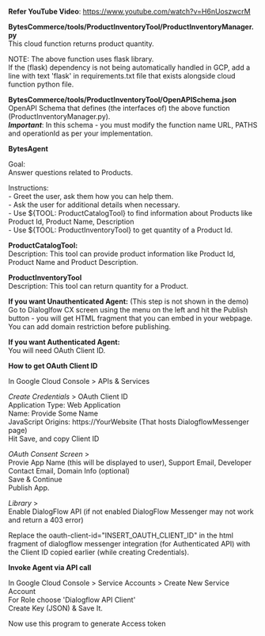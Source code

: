 **Refer YouTube Video**: https://www.youtube.com/watch?v=H6nUoszwcrM

**BytesCommerce/tools/ProductInventoryTool/ProductInventoryManager.py**<br>
This cloud function returns product quantity.

NOTE: The above function uses flask library. <br>
If the (flask) dependency is not being automatically handled in GCP, add a line with text 'flask' in requirements.txt file that exists alongside cloud function python file.

**BytesCommerce/tools/ProductInventoryTool/OpenAPISchema.json**<br>
OpenAPI Schema that defines (the interfaces of) the above function (ProductInventoryManager.py).<br>
**_Important_**: In this schema - you must modify the function name URL, PATHS and operationId as per your implementation.

**BytesAgent**

Goal:<br>
Answer questions related to Products.

Instructions:<br>
_-_ Greet the user, ask them how you can help them.<br>
_-_ Ask the user for additional details when necessary.<br>
_-_ Use ${TOOL: ProductCatalogTool} to find information about Products like Product Id, Product Name, Description<br>
_-_ Use ${TOOL: ProductInventoryTool} to get quantity of a Product Id.

**ProductCatalogTool:**<br>
Description: This tool can provide product information like Product Id, Product Name and Product Description.

**ProductInventoryTool**<br>
Description: This tool can return quantity for a Product.

**If you want Unauthenticated Agent:** (This step is not shown in the demo)<br>
Go to Dialoglfow CX screen using the menu on the left and hit the Publish button - you will get HTML fragment that you can embed in your webpage. You can add domain restriction before publishing.

**If you want Authenticated Agent:**<br>
You will need OAuth Client ID. 

**How to get OAuth Client ID**

In Google Cloud Console > APIs & Services<br>

  _Create Credentials_ > OAuth Client ID<br>
    Application Type: Web Application<br>
    Name: Provide Some Name<br>
    JavaScript Origins: https://YourWebsite (That hosts DialogflowMessenger page)<br>
    Hit Save, and copy Client ID<br>

  _OAuth Consent Screen_ > <br>
    Provie App Name (this will be displayed to user), Support Email, Developer Contact Email, Domain Info (optional)  <br>
    Save & Continue <br>
    Publish App. 

  _Library_ > <br>
    Enable DialogFlow API (if not enabled DialogFlow Messenger may not work and return a 403 error)

  Replace the oauth-client-id="INSERT_OAUTH_CLIENT_ID" in the html fragment of dialogflow messenger integration (for Authenticated API) with the Client ID copied earlier (while creating Credentials).

  **Invoke Agent via API call**

In Google Cloud Console > Service Accounts > Create New Service Account<br>
For Role choose 'Dialogflow API Client'<br>
Create Key (JSON) & Save It.

Now use this program to generate Access token
